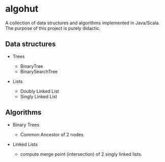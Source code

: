 # algohut
A collection of data structures and algorithms implemented in Java/Scala. The purpose of this project is purely didactic.

## Data structures
* Trees
    * BinaryTree
    * BinarySearchTree
    
* Lists
    * Doubly Linked List
    * Singly Linked List

## Algorithms
* Binary Trees
    * Common Ancestor of 2 nodes

* Linked Lists
    * compute merge point (intersection) of 2 singly linked lists.
